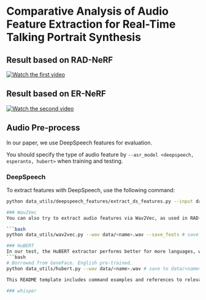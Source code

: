 # Comparative Analysis of Audio Feature Extraction for Real-Time Talking Portrait Synthesis

## Result based on RAD-NeRF

[![Watch the first video](https://img.youtube.com/vi/sBZWHk8y8-U/0.jpg)](https://youtu.be/sBZWHk8y8-U)

## Result based on ER-NeRF

[![Watch the second video](https://img.youtube.com/vi/BqKS1KAfrhA/0.jpg)](https://youtu.be/BqKS1KAfrhA)


## Audio Pre-process

In our paper, we use DeepSpeech features for evaluation.

You should specify the type of audio feature by `--asr_model <deepspeech, esperanto, hubert>` when training and testing.

### DeepSpeech

To extract features with DeepSpeech, use the following command:

```bash
python data_utils/deepspeech_features/extract_ds_features.py --input data/<name>.wav # save to data/

### Wav2Vec
You can also try to extract audio features via Wav2Vec, as used in RAD-NeRF:

```bash
python data_utils/wav2vec.py --wav data/<name>.wav --save_feats # save to data/<name>_eo.npy

### HuBERT
In our test, the HuBERT extractor performs better for more languages, which has already been used in GeneFace.
```bash
# Borrowed from GeneFace. English pre-trained.
python data_utils/hubert.py --wav data/<name>.wav # save to data/<name>_hu.npy

This README template includes command examples and references to relevant projects. Replace `<name>` with the appropriate file name when using these commands. You can customize the links if required.

### whisper














